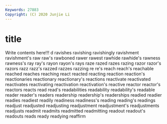 ```yaml
---
Keywords: 27883
Copyright: (C) 2020 Junjie Li
---
```


# title

Write contents here!!!
d 
ravishes 
ravishing 
ravishingly 
ravishment 
ravishment's 
raw 
raw's 
rawboned
rawer 
rawest 
rawhide 
rawhide's 
rawness 
rawness's 
ray 
ray's 
rayon 
rayon's
rays 
raze 
razed 
razes 
razing 
razor 
razor's 
razors 
razz 
razz's
razzed 
razzes 
razzing 
re 
re's 
reach 
reach's 
reachable 
reached 
reaches
reaching 
react 
reacted 
reacting 
reaction 
reaction's 
reactionaries 
reactionary 
reactionary's 
reactions
reactivate 
reactivated 
reactivates 
reactivating 
reactivation 
reactivation's 
reactive 
reactor 
reactor's 
reactors
reacts 
read 
read's 
readabilities 
readability 
readability's 
readable 
reader 
reader's 
readers
readership 
readership's 
readerships 
readied 
readier 
readies 
readiest 
readily 
readiness 
readiness's
reading 
reading's 
readings 
readjust 
readjusted 
readjusting 
readjustment 
readjustment's 
readjustments 
readjusts
readmit 
readmits 
readmitted 
readmitting 
readout 
readout's 
readouts 
reads 
ready 
readying
reaffirm 
